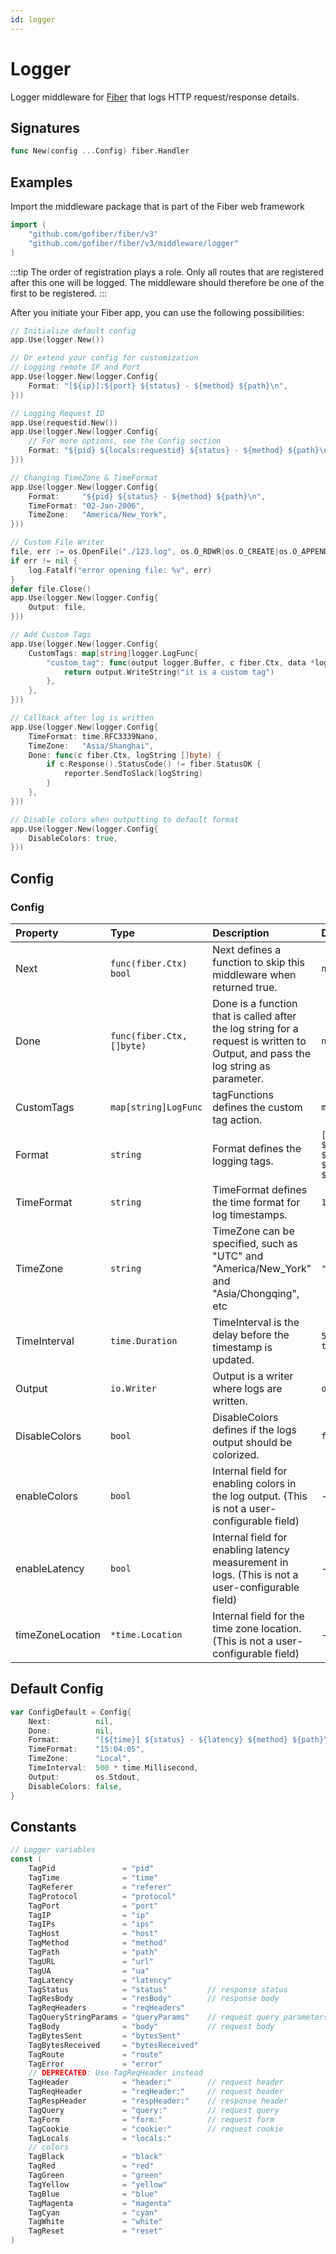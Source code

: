 ```yaml
---
id: logger
---
```


# Logger

Logger middleware for [Fiber](https://github.com/gofiber/fiber) that logs HTTP request/response details.

## Signatures
```go
func New(config ...Config) fiber.Handler
```
## Examples

Import the middleware package that is part of the Fiber web framework

```go
import (
    "github.com/gofiber/fiber/v3"
    "github.com/gofiber/fiber/v3/middleware/logger"
)
```

:::tip
The order of registration plays a role. Only all routes that are registered after this one will be logged.
The middleware should therefore be one of the first to be registered.
:::

After you initiate your Fiber app, you can use the following possibilities:

```go
// Initialize default config
app.Use(logger.New())

// Or extend your config for customization
// Logging remote IP and Port
app.Use(logger.New(logger.Config{
    Format: "[${ip}]:${port} ${status} - ${method} ${path}\n",
}))

// Logging Request ID
app.Use(requestid.New())
app.Use(logger.New(logger.Config{
    // For more options, see the Config section
    Format: "${pid} ${locals:requestid} ${status} - ${method} ${path}​\n",
}))

// Changing TimeZone & TimeFormat
app.Use(logger.New(logger.Config{
    Format:     "${pid} ${status} - ${method} ${path}\n",
    TimeFormat: "02-Jan-2006",
    TimeZone:   "America/New_York",
}))

// Custom File Writer
file, err := os.OpenFile("./123.log", os.O_RDWR|os.O_CREATE|os.O_APPEND, 0666)
if err != nil {
    log.Fatalf("error opening file: %v", err)
}
defer file.Close()
app.Use(logger.New(logger.Config{
    Output: file,
}))

// Add Custom Tags
app.Use(logger.New(logger.Config{
    CustomTags: map[string]logger.LogFunc{
        "custom_tag": func(output logger.Buffer, c fiber.Ctx, data *logger.Data, extraParam string) (int, error) {
            return output.WriteString("it is a custom tag")
        },
    },
}))

// Callback after log is written
app.Use(logger.New(logger.Config{
    TimeFormat: time.RFC3339Nano,
    TimeZone:   "Asia/Shanghai",
    Done: func(c fiber.Ctx, logString []byte) {
        if c.Response().StatusCode() != fiber.StatusOK {
            reporter.SendToSlack(logString) 
        }
    },
}))

// Disable colors when outputting to default format
app.Use(logger.New(logger.Config{
    DisableColors: true,
}))
```

## Config

### Config

| Property         | Type                       | Description                                                                                                                      | Default                                                |
|:-----------------|:---------------------------|:---------------------------------------------------------------------------------------------------------------------------------|:-------------------------------------------------------|
| Next             | `func(fiber.Ctx) bool`    | Next defines a function to skip this middleware when returned true.                                                              | `nil`                                                  |
| Done             | `func(fiber.Ctx, []byte)` | Done is a function that is called after the log string for a request is written to Output, and pass the log string as parameter. | `nil`                                                  |
| CustomTags       | `map[string]LogFunc`       | tagFunctions defines the custom tag action.                                                                                      | `map[string]LogFunc`                                   |
| Format           | `string`                   | Format defines the logging tags.                                                                                                 | `[${time}] ${status} - ${latency} ${method} ${path}\n` |
| TimeFormat       | `string`                   | TimeFormat defines the time format for log timestamps.                                                                           | `15:04:05`                                             |
| TimeZone         | `string`                   | TimeZone can be specified, such as "UTC" and "America/New_York" and "Asia/Chongqing", etc                                        | `"Local"`                                              |
| TimeInterval     | `time.Duration`            | TimeInterval is the delay before the timestamp is updated.                                                                       | `500 * time.Millisecond`                               |
| Output           | `io.Writer`                | Output is a writer where logs are written.                                                                                       | `os.Stdout`                                            |
| DisableColors    | `bool`                     | DisableColors defines if the logs output should be colorized.                                                                    | `false`                                                |
| enableColors     | `bool`                     | Internal field for enabling colors in the log output. (This is not a user-configurable field)                                    | -                                                      |
| enableLatency    | `bool`                     | Internal field for enabling latency measurement in logs. (This is not a user-configurable field)                                 | -                                                      |
| timeZoneLocation | `*time.Location`           | Internal field for the time zone location. (This is not a user-configurable field)                                               | -                                                      |

## Default Config
```go
var ConfigDefault = Config{
    Next:          nil,
    Done:          nil,
    Format:        "[${time}] ${status} - ${latency} ${method} ${path}\n",
    TimeFormat:    "15:04:05",
    TimeZone:      "Local",
    TimeInterval:  500 * time.Millisecond,
    Output:        os.Stdout,
    DisableColors: false,
}
```

## Constants
```go
// Logger variables
const (
    TagPid               = "pid"
    TagTime              = "time"
    TagReferer           = "referer"
    TagProtocol          = "protocol"
    TagPort              = "port"
    TagIP                = "ip"
    TagIPs               = "ips"
    TagHost              = "host"
    TagMethod            = "method"
    TagPath              = "path"
    TagURL               = "url"
    TagUA                = "ua"
    TagLatency           = "latency"
    TagStatus            = "status"         // response status
    TagResBody           = "resBody"        // response body
    TagReqHeaders        = "reqHeaders"
    TagQueryStringParams = "queryParams"    // request query parameters
    TagBody              = "body"           // request body
    TagBytesSent         = "bytesSent"
    TagBytesReceived     = "bytesReceived"
    TagRoute             = "route"
    TagError             = "error"
    // DEPRECATED: Use TagReqHeader instead
    TagHeader            = "header:"        // request header
    TagReqHeader         = "reqHeader:"     // request header
    TagRespHeader        = "respHeader:"    // response header
    TagQuery             = "query:"         // request query
    TagForm              = "form:"          // request form
    TagCookie            = "cookie:"        // request cookie
    TagLocals            = "locals:"
    // colors
    TagBlack             = "black"
    TagRed               = "red"
    TagGreen             = "green"
    TagYellow            = "yellow"
    TagBlue              = "blue"
    TagMagenta           = "magenta"
    TagCyan              = "cyan"
    TagWhite             = "white"
    TagReset             = "reset"
)
```
